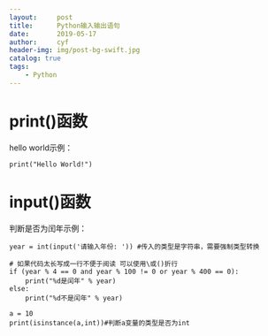 ```yaml
---
layout:     post
title:      Python输入输出语句
date:       2019-05-17
author:     cyf
header-img: img/post-bg-swift.jpg
catalog: true
tags:
    - Python
---
```

# print()函数
hello world示例：
```
print("Hello World!")
```

# input()函数
判断是否为闰年示例：
```
year = int(input('请输入年份: ')) #传入的类型是字符串，需要强制类型转换

# 如果代码太长写成一行不便于阅读 可以使用\或()折行
if (year % 4 == 0 and year % 100 != 0 or year % 400 == 0):
    print("%d是闰年" % year)
else:
    print("%d不是闰年" % year)

a = 10
print(isinstance(a,int))#判断a变量的类型是否为int
```